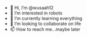 - 👋 Hi, I’m @wusaah12
- 👀 I’m interested in robots
- 🌱 I’m currently learning everything
- 💞️ I’m looking to collaborate on life
- 📫 How to reach me...maybe later

<!---
wusaah12/wusaah12 is a ✨ special ✨ repository because its `README.md` (this file) appears on your GitHub profile.
You can click the Preview link to take a look at your changes.
--->
